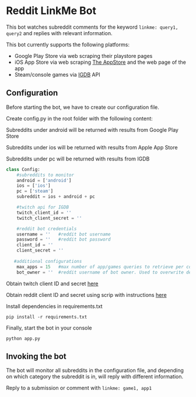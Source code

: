 # Reddit LinkMe Bot

This bot watches subreddit comments for the keyword `linkme: query1, query2` and replies with relevant information. 

This bot currently supports the following platforms:

- Google Play Store via web scraping their playstore pages
- iOS App Store via web scraping [The AppStore](https://theappstore.org/) and the web page of the app
- Steam/console games via [IGDB](https://www.igdb.com/) API

## Configuration

Before starting the bot, we have to create our configuration file.

Create config.py in the root folder with the following content:

Subreddits under android will be returned with results from Google Play Store

Subreddits under ios will be returned with results from Apple App Store

Subreddits under pc will be returned with results from IGDB

```python
class Config:
    #subreddits to monitor
    android = ['android']
    ios = ['ios']
    pc = ['steam']
    subreddit = ios + android + pc

    #twitch api for IGDB
    twitch_client_id = ''
    twitch_client_secret = ''

    #reddit bot credentials
    username = ''   #reddit bot username
    password = ''   #reddit bot password
    client_id = ''
    client_secret = ''
   
   #additional configurations
    max_apps = 15   #max number of app/games queries to retrieve per comment
    bot_owner = ''  #reddit username of bot owner. Used to overwrite deletion of bot comment replies with !remove

```

Obtain twitch client ID and secret [here](https://api-docs.igdb.com/#authentication)

Obtain reddit client ID and secret using scrip with instructions [here](https://praw.readthedocs.io/en/stable/getting_started/authentication.html)

Install dependencies in requirements.txt

`pip install -r requirements.txt`

Finally, start the bot in your console

`python app.py`

## Invoking the bot
The bot will monitor all subreddits in the configuration file, and depending on which category the subreddit is in, will reply with different information.

Reply to a submission or comment with `linkme: game1, app1`